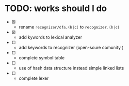 # TODO: works should I do

* [x] - rename `recognizer/dfa.(h|c)` to `recognizer.(h|c)`
* [x] - add kywords to lexical analyzer
* [ ] - add keywords to recognizer (open-soure comunity )
* [ ] - complete symbol table
* [ ] - use of hash data structure instead simple linked lists
* [ ] - complete lexer
